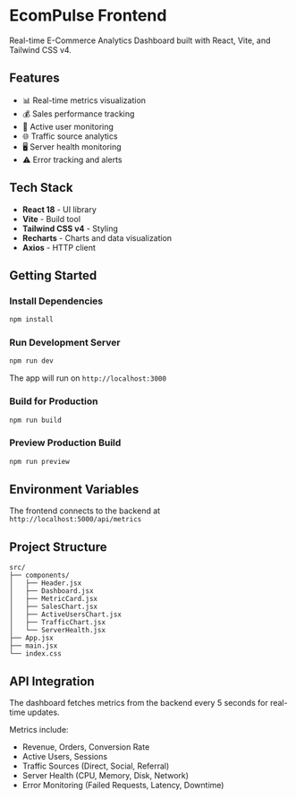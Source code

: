 # EcomPulse Frontend

Real-time E-Commerce Analytics Dashboard built with React, Vite, and Tailwind CSS v4.

## Features

- 📊 Real-time metrics visualization
- 💰 Sales performance tracking
- 👥 Active user monitoring
- 🌐 Traffic source analytics
- 🖥️ Server health monitoring
- ⚠️ Error tracking and alerts

## Tech Stack

- **React 18** - UI library
- **Vite** - Build tool
- **Tailwind CSS v4** - Styling
- **Recharts** - Charts and data visualization
- **Axios** - HTTP client

## Getting Started

### Install Dependencies
```bash
npm install
```

### Run Development Server
```bash
npm run dev
```

The app will run on `http://localhost:3000`

### Build for Production
```bash
npm run build
```

### Preview Production Build
```bash
npm run preview
```

## Environment Variables

The frontend connects to the backend at `http://localhost:5000/api/metrics`

## Project Structure

```
src/
├── components/
│   ├── Header.jsx
│   ├── Dashboard.jsx
│   ├── MetricCard.jsx
│   ├── SalesChart.jsx
│   ├── ActiveUsersChart.jsx
│   ├── TrafficChart.jsx
│   └── ServerHealth.jsx
├── App.jsx
├── main.jsx
└── index.css
```

## API Integration

The dashboard fetches metrics from the backend every 5 seconds for real-time updates.

Metrics include:
- Revenue, Orders, Conversion Rate
- Active Users, Sessions
- Traffic Sources (Direct, Social, Referral)
- Server Health (CPU, Memory, Disk, Network)
- Error Monitoring (Failed Requests, Latency, Downtime)
